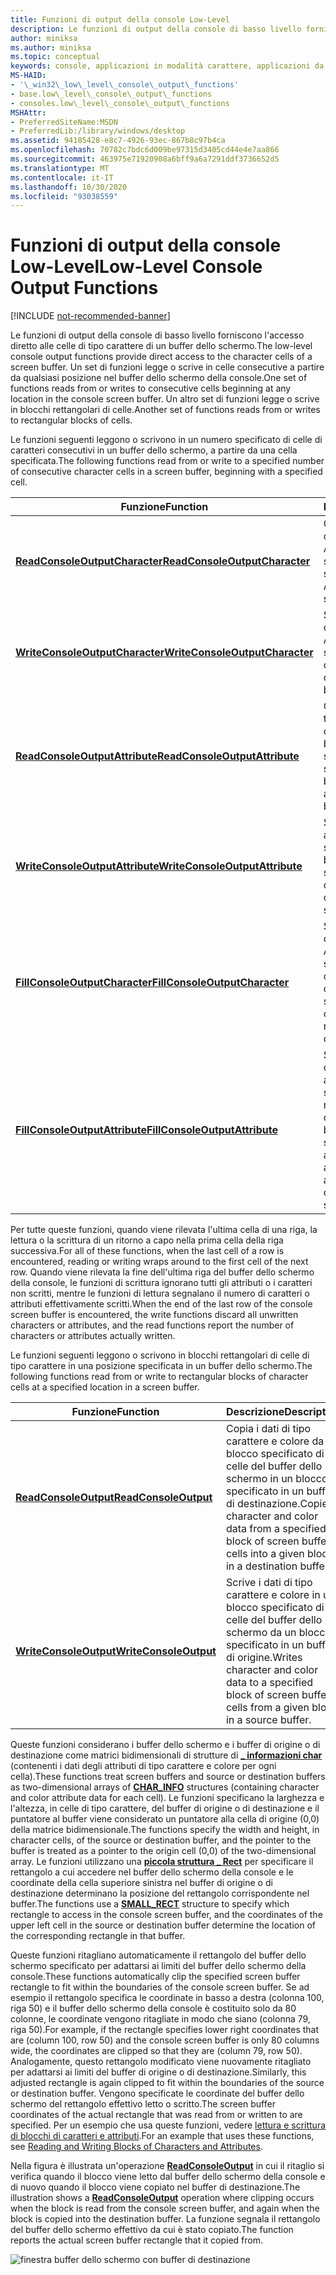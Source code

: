 ```yaml
---
title: Funzioni di output della console Low-Level
description: Le funzioni di output della console di basso livello forniscono l'accesso diretto alle celle di tipo carattere di un buffer dello schermo.
author: miniksa
ms.author: miniksa
ms.topic: conceptual
keywords: console, applicazioni in modalità carattere, applicazioni da riga di comando, applicazioni di terminale, api della console
MS-HAID:
- '\_win32\_low\_level\_console\_output\_functions'
- base.low\_level\_console\_output\_functions
- consoles.low\_level\_console\_output\_functions
MSHAttr:
- PreferredSiteName:MSDN
- PreferredLib:/library/windows/desktop
ms.assetid: 94185428-e8c7-4926-93ec-867b8c97b4ca
ms.openlocfilehash: 70782c7bdc6d009be97315d3405cd44e4e7aa866
ms.sourcegitcommit: 463975e71920908a6bff9a6a7291ddf3736652d5
ms.translationtype: MT
ms.contentlocale: it-IT
ms.lasthandoff: 10/30/2020
ms.locfileid: "93038559"
---
```

# <a name="low-level-console-output-functions"></a><span data-ttu-id="abec8-104">Funzioni di output della console Low-Level</span><span class="sxs-lookup"><span data-stu-id="abec8-104">Low-Level Console Output Functions</span></span>

[!INCLUDE [not-recommended-banner](./includes/not-recommended-banner.md)]

<span data-ttu-id="abec8-105">Le funzioni di output della console di basso livello forniscono l'accesso diretto alle celle di tipo carattere di un buffer dello schermo.</span><span class="sxs-lookup"><span data-stu-id="abec8-105">The low-level console output functions provide direct access to the character cells of a screen buffer.</span></span> <span data-ttu-id="abec8-106">Un set di funzioni legge o scrive in celle consecutive a partire da qualsiasi posizione nel buffer dello schermo della console.</span><span class="sxs-lookup"><span data-stu-id="abec8-106">One set of functions reads from or writes to consecutive cells beginning at any location in the console screen buffer.</span></span> <span data-ttu-id="abec8-107">Un altro set di funzioni legge o scrive in blocchi rettangolari di celle.</span><span class="sxs-lookup"><span data-stu-id="abec8-107">Another set of functions reads from or writes to rectangular blocks of cells.</span></span>

<span data-ttu-id="abec8-108">Le funzioni seguenti leggono o scrivono in un numero specificato di celle di caratteri consecutivi in un buffer dello schermo, a partire da una cella specificata.</span><span class="sxs-lookup"><span data-stu-id="abec8-108">The following functions read from or write to a specified number of consecutive character cells in a screen buffer, beginning with a specified cell.</span></span>

| <span data-ttu-id="abec8-109">Funzione</span><span class="sxs-lookup"><span data-stu-id="abec8-109">Function</span></span> | <span data-ttu-id="abec8-110">Descrizione</span><span class="sxs-lookup"><span data-stu-id="abec8-110">Description</span></span> |
|-|-|
| [<span data-ttu-id="abec8-111">**ReadConsoleOutputCharacter**</span><span class="sxs-lookup"><span data-stu-id="abec8-111">**ReadConsoleOutputCharacter**</span></span>](readconsoleoutputcharacter.md) | <span data-ttu-id="abec8-112">Copia una stringa di caratteri Unicode o ANSI da un buffer dello schermo.</span><span class="sxs-lookup"><span data-stu-id="abec8-112">Copies a string of Unicode or ANSI characters from a screen buffer.</span></span> |
| [<span data-ttu-id="abec8-113">**WriteConsoleOutputCharacter**</span><span class="sxs-lookup"><span data-stu-id="abec8-113">**WriteConsoleOutputCharacter**</span></span>](writeconsoleoutputcharacter.md) | <span data-ttu-id="abec8-114">Scrive una stringa di caratteri Unicode o ANSI in un buffer dello schermo.</span><span class="sxs-lookup"><span data-stu-id="abec8-114">Writes a string of Unicode or ANSI characters to a screen buffer.</span></span> |
| [<span data-ttu-id="abec8-115">**ReadConsoleOutputAttribute**</span><span class="sxs-lookup"><span data-stu-id="abec8-115">**ReadConsoleOutputAttribute**</span></span>](readconsoleoutputattribute.md) | <span data-ttu-id="abec8-116">Copia una stringa di testo e gli attributi di colore di sfondo da un buffer dello schermo.</span><span class="sxs-lookup"><span data-stu-id="abec8-116">Copies a string of text and background color attributes from a screen buffer.</span></span> |
| [<span data-ttu-id="abec8-117">**WriteConsoleOutputAttribute**</span><span class="sxs-lookup"><span data-stu-id="abec8-117">**WriteConsoleOutputAttribute**</span></span>](writeconsoleoutputattribute.md) | <span data-ttu-id="abec8-118">Scrive una stringa di attributi di colore di sfondo e di testo in un buffer dello schermo.</span><span class="sxs-lookup"><span data-stu-id="abec8-118">Writes a string of text and background color attributes to a screen buffer.</span></span> |
| [<span data-ttu-id="abec8-119">**FillConsoleOutputCharacter**</span><span class="sxs-lookup"><span data-stu-id="abec8-119">**FillConsoleOutputCharacter**</span></span>](fillconsoleoutputcharacter.md) | <span data-ttu-id="abec8-120">Scrive un singolo carattere Unicode o ANSI in un numero specificato di celle consecutive in un buffer dello schermo.</span><span class="sxs-lookup"><span data-stu-id="abec8-120">Writes a single Unicode or ANSI character to a specified number of consecutive cells in a screen buffer.</span></span> |
| [<span data-ttu-id="abec8-121">**FillConsoleOutputAttribute**</span><span class="sxs-lookup"><span data-stu-id="abec8-121">**FillConsoleOutputAttribute**</span></span>](fillconsoleoutputattribute.md) | <span data-ttu-id="abec8-122">Scrive una combinazione di attributi di colore di sfondo e testo in un numero specificato di celle consecutive in un buffer dello schermo.</span><span class="sxs-lookup"><span data-stu-id="abec8-122">Writes a text and background color attribute combination to a specified number of consecutive cells in a screen buffer.</span></span> |

<span data-ttu-id="abec8-123">Per tutte queste funzioni, quando viene rilevata l'ultima cella di una riga, la lettura o la scrittura di un ritorno a capo nella prima cella della riga successiva.</span><span class="sxs-lookup"><span data-stu-id="abec8-123">For all of these functions, when the last cell of a row is encountered, reading or writing wraps around to the first cell of the next row.</span></span> <span data-ttu-id="abec8-124">Quando viene rilevata la fine dell'ultima riga del buffer dello schermo della console, le funzioni di scrittura ignorano tutti gli attributi o i caratteri non scritti, mentre le funzioni di lettura segnalano il numero di caratteri o attributi effettivamente scritti.</span><span class="sxs-lookup"><span data-stu-id="abec8-124">When the end of the last row of the console screen buffer is encountered, the write functions discard all unwritten characters or attributes, and the read functions report the number of characters or attributes actually written.</span></span>

<span data-ttu-id="abec8-125">Le funzioni seguenti leggono o scrivono in blocchi rettangolari di celle di tipo carattere in una posizione specificata in un buffer dello schermo.</span><span class="sxs-lookup"><span data-stu-id="abec8-125">The following functions read from or write to rectangular blocks of character cells at a specified location in a screen buffer.</span></span>

| <span data-ttu-id="abec8-126">Funzione</span><span class="sxs-lookup"><span data-stu-id="abec8-126">Function</span></span> | <span data-ttu-id="abec8-127">Descrizione</span><span class="sxs-lookup"><span data-stu-id="abec8-127">Description</span></span> |
|-|-|
| [<span data-ttu-id="abec8-128">**ReadConsoleOutput**</span><span class="sxs-lookup"><span data-stu-id="abec8-128">**ReadConsoleOutput**</span></span>](readconsoleoutput.md) | <span data-ttu-id="abec8-129">Copia i dati di tipo carattere e colore da un blocco specificato di celle del buffer dello schermo in un blocco specificato in un buffer di destinazione.</span><span class="sxs-lookup"><span data-stu-id="abec8-129">Copies character and color data from a specified block of screen buffer cells into a given block in a destination buffer.</span></span> |
| [<span data-ttu-id="abec8-130">**WriteConsoleOutput**</span><span class="sxs-lookup"><span data-stu-id="abec8-130">**WriteConsoleOutput**</span></span>](writeconsoleoutput.md) | <span data-ttu-id="abec8-131">Scrive i dati di tipo carattere e colore in un blocco specificato di celle del buffer dello schermo da un blocco specificato in un buffer di origine.</span><span class="sxs-lookup"><span data-stu-id="abec8-131">Writes character and color data to a specified block of screen buffer cells from a given block in a source buffer.</span></span> |

<span data-ttu-id="abec8-132">Queste funzioni considerano i buffer dello schermo e i buffer di origine o di destinazione come matrici bidimensionali di strutture di [**\_ informazioni char**](char-info-str.md) (contenenti i dati degli attributi di tipo carattere e colore per ogni cella).</span><span class="sxs-lookup"><span data-stu-id="abec8-132">These functions treat screen buffers and source or destination buffers as two-dimensional arrays of [**CHAR\_INFO**](char-info-str.md) structures (containing character and color attribute data for each cell).</span></span> <span data-ttu-id="abec8-133">Le funzioni specificano la larghezza e l'altezza, in celle di tipo carattere, del buffer di origine o di destinazione e il puntatore al buffer viene considerato un puntatore alla cella di origine (0,0) della matrice bidimensionale.</span><span class="sxs-lookup"><span data-stu-id="abec8-133">The functions specify the width and height, in character cells, of the source or destination buffer, and the pointer to the buffer is treated as a pointer to the origin cell (0,0) of the two-dimensional array.</span></span> <span data-ttu-id="abec8-134">Le funzioni utilizzano una [**piccola struttura \_ Rect**](small-rect-str.md) per specificare il rettangolo a cui accedere nel buffer dello schermo della console e le coordinate della cella superiore sinistra nel buffer di origine o di destinazione determinano la posizione del rettangolo corrispondente nel buffer.</span><span class="sxs-lookup"><span data-stu-id="abec8-134">The functions use a [**SMALL\_RECT**](small-rect-str.md) structure to specify which rectangle to access in the console screen buffer, and the coordinates of the upper left cell in the source or destination buffer determine the location of the corresponding rectangle in that buffer.</span></span>

<span data-ttu-id="abec8-135">Queste funzioni ritagliano automaticamente il rettangolo del buffer dello schermo specificato per adattarsi ai limiti del buffer dello schermo della console.</span><span class="sxs-lookup"><span data-stu-id="abec8-135">These functions automatically clip the specified screen buffer rectangle to fit within the boundaries of the console screen buffer.</span></span> <span data-ttu-id="abec8-136">Se ad esempio il rettangolo specifica le coordinate in basso a destra (colonna 100, riga 50) e il buffer dello schermo della console è costituito solo da 80 colonne, le coordinate vengono ritagliate in modo che siano (colonna 79, riga 50).</span><span class="sxs-lookup"><span data-stu-id="abec8-136">For example, if the rectangle specifies lower right coordinates that are (column 100, row 50) and the console screen buffer is only 80 columns wide, the coordinates are clipped so that they are (column 79, row 50).</span></span> <span data-ttu-id="abec8-137">Analogamente, questo rettangolo modificato viene nuovamente ritagliato per adattarsi ai limiti del buffer di origine o di destinazione.</span><span class="sxs-lookup"><span data-stu-id="abec8-137">Similarly, this adjusted rectangle is again clipped to fit within the boundaries of the source or destination buffer.</span></span> <span data-ttu-id="abec8-138">Vengono specificate le coordinate del buffer dello schermo del rettangolo effettivo letto o scritto.</span><span class="sxs-lookup"><span data-stu-id="abec8-138">The screen buffer coordinates of the actual rectangle that was read from or written to are specified.</span></span> <span data-ttu-id="abec8-139">Per un esempio che usa queste funzioni, vedere [lettura e scrittura di blocchi di caratteri e attributi](reading-and-writing-blocks-of-characters-and-attributes.md).</span><span class="sxs-lookup"><span data-stu-id="abec8-139">For an example that uses these functions, see [Reading and Writing Blocks of Characters and Attributes](reading-and-writing-blocks-of-characters-and-attributes.md).</span></span>

<span data-ttu-id="abec8-140">Nella figura è illustrata un'operazione [**ReadConsoleOutput**](readconsoleoutput.md) in cui il ritaglio si verifica quando il blocco viene letto dal buffer dello schermo della console e di nuovo quando il blocco viene copiato nel buffer di destinazione.</span><span class="sxs-lookup"><span data-stu-id="abec8-140">The illustration shows a [**ReadConsoleOutput**](readconsoleoutput.md) operation where clipping occurs when the block is read from the console screen buffer, and again when the block is copied into the destination buffer.</span></span> <span data-ttu-id="abec8-141">La funzione segnala il rettangolo del buffer dello schermo effettivo da cui è stato copiato.</span><span class="sxs-lookup"><span data-stu-id="abec8-141">The function reports the actual screen buffer rectangle that it copied from.</span></span>

![finestra buffer dello schermo con buffer di destinazione](images/cscon-03.png)
